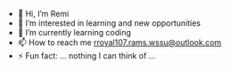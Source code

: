 - 👋 Hi, I’m Remi
- 👀 I’m interested in learning and new opportunities
- 🌱 I’m currently learning coding
- 📫 How to reach me rroyal107.rams.wssu@outlook.com
- ⚡ Fun fact: ... nothing I can think of ...

<!---
rroyal107/rroyal107 is a ✨ special ✨ repository because its `README.md` (this file) appears on your GitHub profile.
You can click the Preview link to take a look at your changes.
--->
